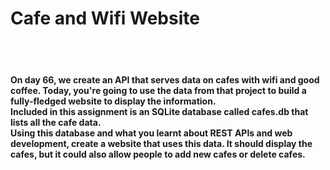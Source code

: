 <h1> Cafe and Wifi Website </h1>
<br>
<br>
<h4> On day 66, we create an API that serves data on cafes with wifi and good coffee. Today, you're going to use the data from that project to build a fully-fledged website to display the information.
<br>
Included in this assignment is an SQLite database called cafes.db that lists all the cafe data.
<br>
Using this database and what you learnt about REST APIs and web development, create a website that uses this data. It should display the cafes, but it could also allow people to add new cafes or delete cafes.</h4>
